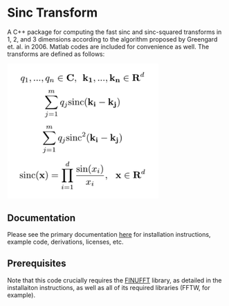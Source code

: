 # Sinc Transform

A C++ package for computing the fast sinc and sinc-squared transforms in 1, 2, and 3 dimensions according to the algorithm proposed by Greengard et. al. in 2006. Matlab codes are included for convenience as well. The transforms are defined as follows: 

<img src="docs/eqns.png" width="350"/>

## Documentation
Please see the primary documentation [here](http://fast-sinc-transform.readthedocs.io/en/latest/) for installation instructions, example code, derivations, licenses, etc. 

## Prerequisites
Note that this code crucially requires the [FINUFFT](https://github.com/ahbarnett/finufft) library, as detailed in the installaiton instructions, as well as all of its required libraries (FFTW, for example). 
